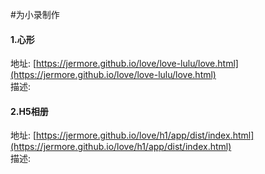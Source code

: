 #为小录制作

#### 1.心形
地址: [https://jermore.github.io/love/love-lulu/love.html](https://jermore.github.io/love/love-lulu/love.html)  
描述: 

#### 2.H5相册
地址: [https://jermore.github.io/love/h1/app/dist/index.html](https://jermore.github.io/love/h1/app/dist/index.html)  
描述: 